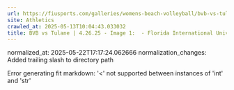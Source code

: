 ```yaml
---
url: https://fiusports.com/galleries/womens-beach-volleyball/bvb-vs-tulane-4-26-25/image-1/358/62865/
site: Athletics
crawled_at: 2025-05-13T10:04:43.033032
title: BVB vs Tulane | 4.26.25 - Image 1:  - Florida International University
---
```

normalized_at: 2025-05-22T17:17:24.062666
normalization_changes: Added trailing slash to directory path

Error generating fit markdown: '<' not supported between instances of 'int' and 'str'